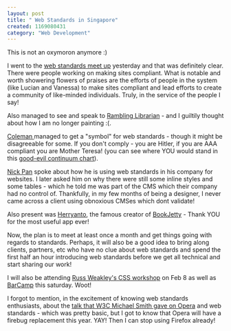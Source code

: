 ```yaml
--- 
layout: post
title: " Web Standards in Singapore"
created: 1169080431
category: "Web Development"
---
```

This is not an oxymoron anymore :)

I went to the <a href="http://websg.org/archives/2007/01/woot.php">web standards meet up</a> yesterday and that was definitely clear. There were people working on making sites compliant. What is notable and worth showering flowers of praises are the efforts of people in the system (like Lucian and Vanessa) to make sites compliant and lead efforts to create a community of like-minded individuals. Truly, in the service of the people I say! 

Also managed to see and speak to <a href="http://ramblinglibrarian.blogspot.com/">Rambling Librarian</a> - and I guiltily thought about how I am no longer painting :(. 

<a href="http://metacole.wordpress.com/">Coleman </a>managed to get a "symbol" for web standards - though it might be disagreeable for some. If you don't comply - you are Hitler, if you are AAA compliant you are Mother Teresa! 
(you can see where YOU would stand in this <a href="http://metacole.wordpress.com/files/2007/01/continuum.jpg">good-evil continuum chart</a>).

<a href="http://nickpan.com/">Nick Pan</a> spoke about how he is using web standards in his company for websites. I later asked him on why there were still some inline styles and some tables - which he told me was part of the CMS which their company had no control of. Thankfully, in my few months of being a designer, I never came across a client using obnoxious CMSes which dont validate! 

Also present was <a href="http://www.pluitsolutions.com/">Herryanto</a>, the famous creator of <a href="http://www.bookjetty.com/">BookJetty</a> - Thank YOU for the most useful app ever! 

Now, the plan is to meet at least once a month and get things going with regards to standards. Perhaps, it will also be a good idea to bring along clients, partners, etc who have no clue about web standards and spend the first half an hour introducing web standards before we get all technical and start sharing our work! 

I will also be attending <a href="http://www.pebbleroad.com/events/view/css_workshop_with_russ_weakley/">Russ Weakley's CSS workshop</a> on Feb 8 as well as <a href="http://barcamp.org/BarCampSingapore">BarCamp</a> this saturday. Woot! 

I forgot to mention, in the excitement of knowing web standards enthusiasts, about the <a href="http://websg.org/archives/2007/01/opera_softwares_web_standards.php">talk that W3C Michael Smith gave on Opera</a> and web standards - which was pretty basic, but I got to know that Opera will have a firebug replacement this year. YAY! Then I can stop using Firefox already!
